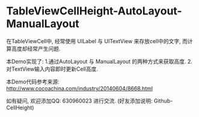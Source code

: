 # TableViewCellHeight-AutoLayout-ManualLayout

在TableViewCell中, 经常使用 UILabel 与 UITextView 来存放cell中的文字, 而计算高度却经常产生问题. 

本Demo实现了:
1.通过AutoLayout 与 ManualLayout 的两种方式来获取高度.
2.对TextView输入内容即时更新Cell高度.


本Demo代码参考来源: http://www.cocoachina.com/industry/20140604/8668.html

如有疑问, 欢迎添加QQ: 630960023 进行交流. (好友添加说明: Github-CellHeight)
